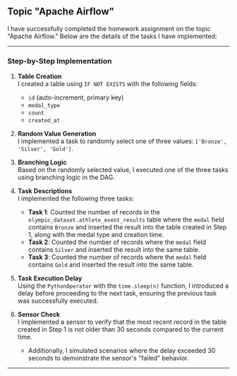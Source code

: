## Topic "Apache Airflow"

I have successfully completed the homework assignment on the topic "Apache Airflow." Below are the details of the tasks I have implemented:

---

### Step-by-Step Implementation

1. **Table Creation**  
   I created a table using `IF NOT EXISTS` with the following fields:
   - `id` (auto-increment, primary key)
   - `medal_type`
   - `count`
   - `created_at`

2. **Random Value Generation**  
   I implemented a task to randomly select one of three values: `['Bronze', 'Silver', 'Gold']`.

3. **Branching Logic**  
   Based on the randomly selected value, I executed one of the three tasks using branching logic in the DAG.

4. **Task Descriptions**  
   I implemented the following three tasks:
   - **Task 1**: Counted the number of records in the `olympic_dataset.athlete_event_results` table where the `medal` field contains `Bronze` and inserted the result into the table created in Step 1, along with the medal type and creation time.  
   - **Task 2**: Counted the number of records where the `medal` field contains `Silver` and inserted the result into the same table.  
   - **Task 3**: Counted the number of records where the `medal` field contains `Gold` and inserted the result into the same table.

5. **Task Execution Delay**  
   Using the `PythonOperator` with the `time.sleep(n)` function, I introduced a delay before proceeding to the next task, ensuring the previous task was successfully executed.

6. **Sensor Check**  
   I implemented a sensor to verify that the most recent record in the table created in Step 1 is not older than 30 seconds compared to the current time.  
   - Additionally, I simulated scenarios where the delay exceeded 30 seconds to demonstrate the sensor's "failed" behavior.

---

